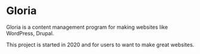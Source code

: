 # Gloria
Gloria is a content management program for making websites like WordPress, Drupal.

This project is started in 2020 and for users to want to make great websites.
